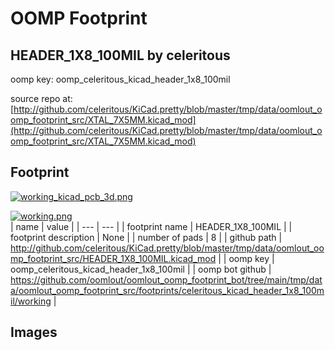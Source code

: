 # OOMP Footprint  
## HEADER_1X8_100MIL  by celeritous  
  
oomp key: oomp_celeritous_kicad_header_1x8_100mil  
  
source repo at: [http://github.com/celeritous/KiCad.pretty/blob/master/tmp/data/oomlout_oomp_footprint_src/XTAL_7X5MM.kicad_mod](http://github.com/celeritous/KiCad.pretty/blob/master/tmp/data/oomlout_oomp_footprint_src/XTAL_7X5MM.kicad_mod)  
## Footprint  
  
[![working_kicad_pcb_3d.png](working_kicad_pcb_3d_600.png)](working_kicad_pcb_3d.png)  
  
[![working.png](working_600.png)](working.png)  
| name | value | 
| --- | --- | 
| footprint name | HEADER_1X8_100MIL | 
| footprint description | None | 
| number of pads | 8 | 
| github path | http://github.com/celeritous/KiCad.pretty/blob/master/tmp/data/oomlout_oomp_footprint_src/HEADER_1X8_100MIL.kicad_mod | 
| oomp key | oomp_celeritous_kicad_header_1x8_100mil | 
| oomp bot github | https://github.com/oomlout/oomlout_oomp_footprint_bot/tree/main/tmp/data/oomlout_oomp_footprint_src/footprints/celeritous_kicad_header_1x8_100mil/working | 
## Images  
